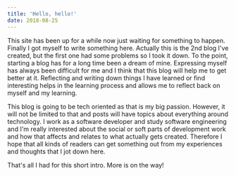 ```yaml
---
title: 'Hello, hello!'
date: 2018-08-25
---
```


This site has been up for a while now just waiting for something to happen. Finally I got myself to write something here. Actually this is the 2nd blog I've created, but the first one had some problems so I took it down. To the point, starting a blog has for a long time been a dream of mine. Expressing myself has always been difficult for me and I think that this blog will help me to get better at it. Reflecting and writing down things I have learned or find interesting helps in the learning process and allows me to reflect back on myself and my learning.

This blog is going to be tech oriented as that is my big passion. However, it will not be limited to that and posts will have topics about everything around technology. I work as a software developer and study software engineering and I'm really interested about the social or soft parts of development work and how that affects and relates to what actually gets created. Therefore I hope that all kinds of readers can get something out from my experiences and thoughts that I jot down here.

That's all I had for this short intro. More is on the way!
